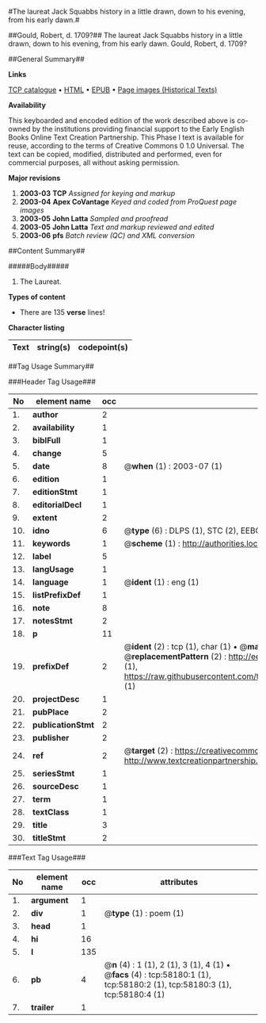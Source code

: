 #The laureat Jack Squabbs history in a little drawn, down to his evening, from his early dawn.#

##Gould, Robert, d. 1709?##
The laureat Jack Squabbs history in a little drawn, down to his evening, from his early dawn.
Gould, Robert, d. 1709?

##General Summary##

**Links**

[TCP catalogue](http://www.ota.ox.ac.uk/tcp/)  • 
[HTML](http://tei.it.ox.ac.uk/tcp/Texts-HTML/free/A41/A41689.html)  • 
[EPUB](http://tei.it.ox.ac.uk/tcp/Texts-EPUB/free/A41/A41689.epub) • 
[Page images (Historical Texts)](https://data.historicaltexts.jisc.ac.uk/view?pubId=eebo-12269374e&pageId=eebo-12269374e-58180-1)

**Availability**

This keyboarded and encoded edition of the
	       work described above is co-owned by the institutions
	       providing financial support to the Early English Books
	       Online Text Creation Partnership. This Phase I text is
	       available for reuse, according to the terms of Creative
	       Commons 0 1.0 Universal. The text can be copied,
	       modified, distributed and performed, even for
	       commercial purposes, all without asking permission.

**Major revisions**

1. __2003-03__ __TCP__ *Assigned for keying and markup*
1. __2003-04__ __Apex CoVantage__ *Keyed and coded from ProQuest page images*
1. __2003-05__ __John Latta__ *Sampled and proofread*
1. __2003-05__ __John Latta__ *Text and markup reviewed and edited*
1. __2003-06__ __pfs__ *Batch review (QC) and XML conversion*

##Content Summary##

#####Body#####

1. The Laureat.

**Types of content**

  * There are 135 **verse** lines!

**Character listing**


|Text|string(s)|codepoint(s)|
|---|---|---|

##Tag Usage Summary##

###Header Tag Usage###

|No|element name|occ|attributes|
|---|---|---|---|
|1.|__author__|2||
|2.|__availability__|1||
|3.|__biblFull__|1||
|4.|__change__|5||
|5.|__date__|8| @__when__ (1) : 2003-07 (1)|
|6.|__edition__|1||
|7.|__editionStmt__|1||
|8.|__editorialDecl__|1||
|9.|__extent__|2||
|10.|__idno__|6| @__type__ (6) : DLPS (1), STC (2), EEBO-CITATION (1), OCLC (1), VID (1)|
|11.|__keywords__|1| @__scheme__ (1) : http://authorities.loc.gov/ (1)|
|12.|__label__|5||
|13.|__langUsage__|1||
|14.|__language__|1| @__ident__ (1) : eng (1)|
|15.|__listPrefixDef__|1||
|16.|__note__|8||
|17.|__notesStmt__|2||
|18.|__p__|11||
|19.|__prefixDef__|2| @__ident__ (2) : tcp (1), char (1)  •  @__matchPattern__ (2) : ([0-9\-]+):([0-9IVX]+) (1), (.+) (1)  •  @__replacementPattern__ (2) : http://eebo.chadwyck.com/downloadtiff?vid=$1&page=$2 (1), https://raw.githubusercontent.com/textcreationpartnership/Texts/master/tcpchars.xml#$1 (1)|
|20.|__projectDesc__|1||
|21.|__pubPlace__|2||
|22.|__publicationStmt__|2||
|23.|__publisher__|2||
|24.|__ref__|2| @__target__ (2) : https://creativecommons.org/publicdomain/zero/1.0/ (1), http://www.textcreationpartnership.org/docs/. (1)|
|25.|__seriesStmt__|1||
|26.|__sourceDesc__|1||
|27.|__term__|1||
|28.|__textClass__|1||
|29.|__title__|3||
|30.|__titleStmt__|2||


###Text Tag Usage###

|No|element name|occ|attributes|
|---|---|---|---|
|1.|__argument__|1||
|2.|__div__|1| @__type__ (1) : poem (1)|
|3.|__head__|1||
|4.|__hi__|16||
|5.|__l__|135||
|6.|__pb__|4| @__n__ (4) : 1 (1), 2 (1), 3 (1), 4 (1)  •  @__facs__ (4) : tcp:58180:1 (1), tcp:58180:2 (1), tcp:58180:3 (1), tcp:58180:4 (1)|
|7.|__trailer__|1||

